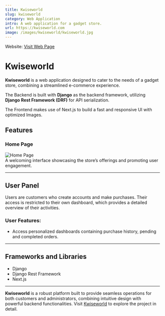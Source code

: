 ```yaml
---  
title: Kwiseworld
slug: kwiseworld
category: Web Application
intro: A web application for a gadget store.
url: https://kwiseworld.com
image: /images/kwiseworld/kwiseworld.jpg
---
```


Website: [Visit Web Page](https://kwiseworld.com)  

# Kwiseworld  

**Kwiseworld** is a web application designed to cater to the needs of a gadget store, combining a streamlined e-commerce experience.

The  Backend is built with **Django** as the backend framework, utilizing **Django Rest Framework (DRF)** for API serialization.

The Frontend makes use of Next.js to build a fast and responsive UI with optimized Images.

## Features

### Home Page
![Home Page](/images/kwiseworld/kwiseworld.jpg)  
A welcoming interface showcasing the store’s offerings and promoting user engagement.

---

## User Panel
Users are customers who create accounts and make purchases. Their access is restricted to their own dashboard, which provides a detailed overview of their activities.


### **User Features**:
- Access personalized dashboards containing purchase history, pending and completed orders.  

---

## Frameworks and Libraries  
- Django  
- Django Rest Framework
- Next.js


---

**Kwiseworld** is a robust platform built to provide seamless operations for both customers and administrators, combining intuitive design with powerful backend functionalities. Visit [Kwiseworld](https://kwiseworld.com) to explore the project in detail.  

